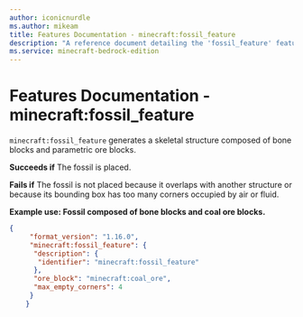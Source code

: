 ```yaml
---
author: iconicnurdle
ms.author: mikeam
title: Features Documentation - minecraft:fossil_feature
description: "A reference document detailing the 'fossil_feature' feature"
ms.service: minecraft-bedrock-edition
---
```


# Features Documentation - minecraft:fossil_feature

`minecraft:fossil_feature` generates a skeletal structure composed of bone blocks and parametric ore blocks.

**Succeeds if**
The fossil is placed.

**Fails if**
The fossil is not placed because it overlaps with another structure or because its bounding box has too many corners occupied by air or fluid.

**Example use: Fossil composed of bone blocks and coal ore blocks.**

```json
{
     "format_version": "1.16.0",
     "minecraft:fossil_feature": {
      "description": {
       "identifier": "minecraft:fossil_feature"
      },
      "ore_block": "minecraft:coal_ore",
      "max_empty_corners": 4
     }
    }
```
